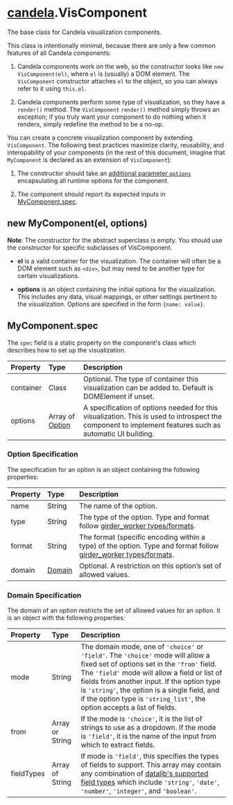 # [candela](..#readme).VisComponent

The base class for Candela visualization components.

This class is intentionally minimal, because there are only a few common
features of all Candela components:

1. Candela components work on the web, so the constructor looks like ``new
   VisComponent(el)``, where ``el`` is (usually) a DOM element. The
   ``VisComponent`` constructor attaches ``el`` to the object, so you can always
   refer to it using ``this.el``.

2. Candela components perform some type of visualization, so they have a
   ``render()`` method. The ``VisComponent`` ``render()`` method simply throws
   an exception; if you truly want your component to do nothing when it renders,
   simply redefine the method to be a no-op.

You can create a concrete visualization component by extending ``VisComponent``.
The following best practices maximize clarity, reusability, and interopability
of your components (in the rest of this document, imagine that ``MyComponent``
is declared as an extension of ``VisComponent``):

1. The constructor should take an [additional parameter
   ``options``](#new-mycomponentel-options) encapsulating all runtime options
   for the component.

2. The component should report its expected inputs in
   [MyComponent.spec](#viscomponentspec).

## new MyComponent(el, options)

**Note**: The constructor for the abstract superclass is empty. You should use the constructor for specific subclasses of VisComponent.

* **el** is a valid container for the visualization. The container will often be
a DOM element such as `<div>`, but may need to be another type for certain
visualizations.

* **options** is an object containing the initial options for the visualization.
This includes any data, visual mappings, or other settings pertinent to the
visualization. Options are specified in the form `{name: value}`.

## MyComponent.spec

The `spec` field is a static property on the component's class which describes
how to set up the visualization.

| Property    | Type   | Description  |
| :--------   | :----- | :----------- |
| container   | Class  | Optional. The type of container this visualization can be added to. Default is DOMElement if unset. |
| options     | Array of [Option](#option-specification) | A specification of options needed for this visualization. This is used to introspect the component to implement features such as automatic UI building. |

### Option Specification

The specification for an option is an object containing the following properties:

| Property    | Type   | Description  |
| :--------   | :----- | :----------- |
| name        | String | The name of the option. |
| type        | String | The type of the option. Type and format follow [girder_worker types/formats](http://girder-worker.readthedocs.org/en/latest/types-and-formats.html). |
| format      | String | The format (specific encoding within a type) of the option. Type and format follow [girder_worker types/formats](http://girder-worker.readthedocs.org/en/latest/types-and-formats.html). |
| domain      | [Domain](#domain-specification) | Optional. A restriction on this option’s set of allowed values. |

### Domain Specification

The domain of an option restricts the set of allowed values for an option. It is an object with the following properties:

| Property    | Type   | Description  |
| :--------   | :----- | :----------- |
| mode        | String | The domain mode, one of `'choice'` or `'field'`. The `'choice'` mode will allow a fixed set of options set in the `'from'` field. The `'field'` mode will allow a field or list of fields from another input. If the option type is `'string'`, the option is a single field, and if the option type is `'string_list'`, the option accepts a list of fields. |
| from        | Array or String | If the mode is `'choice'`, it is the list of strings to use as a dropdown. If the mode is `'field'`, it is the name of the input from which to extract fields.
| fieldTypes  | Array of String | If mode is `'field'`, this specifies the types of fields to support. This array may contain any combination of [datalib's supported field types](https://github.com/vega/datalib/wiki/Import#dl_type_infer) which include `'string'`, `'date'`, `'number'`, `'integer'`, and `'boolean'`. |
